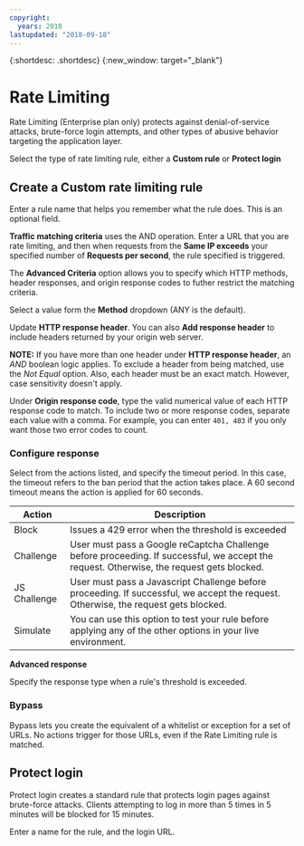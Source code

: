 ```yaml
---
copyright:
  years: 2018
lastupdated: "2018-09-18"
---
```


{:shortdesc: .shortdesc}
{:new_window: target="_blank"}

# Rate Limiting

Rate Limiting (Enterprise plan only) protects against denial-of-service attacks, brute-force login attempts, and other types of abusive behavior targeting the application layer.

Select the type of rate limiting rule, either a **Custom rule** or **Protect login**

## Create a Custom rate limiting rule

Enter a rule name that helps you remember what the rule does. This is an optional field.

**Traffic matching criteria** uses the AND operation. Enter a URL that you are rate limiting, and then when requests from the **Same IP exceeds** your specified number of **Requests per second**, the rule specified is triggered.

The **Advanced Criteria** option allows you to specify which HTTP methods, header responses, and origin response codes to futher restrict the matching criteria. 

Select a value form the **Method** dropdown (ANY is the default).  

Update **HTTP response header**.  You can also **Add response header** to include headers returned by your origin web server. 

**NOTE:** If you have more than one header under **HTTP response header**, an _AND_ boolean logic applies.  To exclude a header from being matched, use the _Not Equal_ option. Also, each header must be an exact match. However, case sensitivity doesn't apply.

Under **Origin response code**, type the valid numerical value of each HTTP response code to match.  To include two or more response codes, separate each value with a comma. For example, you can enter `401, 403` if you only want those two error codes to count. 

### Configure response
Select from the actions listed, and specify the timeout period. In this case, the timeout refers to the ban period that the action takes place. A 60 second timeout means the action is applied for 60 seconds.

|Action| Description|
|------|------------|
|Block | Issues a 429 error when the threshold is exceeded|
|Challenge | User must pass a Google reCaptcha Challenge before proceeding. If successful, we accept the request. Otherwise, the request gets blocked.| 	
|JS Challenge |	User must pass a Javascript Challenge before proceeding. If successful, we accept the request. Otherwise, the request gets blocked.
|Simulate| You can use this option to test your rule before applying any of the other options in your live environment.

**Advanced response**

Specify the response type when a rule's threshold is exceeded. 

### Bypass
Bypass lets you create the equivalent of a whitelist or exception for a set of URLs.  No actions trigger for those URLs, even if the Rate Limiting rule is matched.

## Protect login
Protect login creates a standard rule that protects login pages against brute-force attacks. Clients attempting to log in more than 5 times in 5 minutes will be blocked for 15 minutes. 

Enter a name for the rule, and the login URL.



